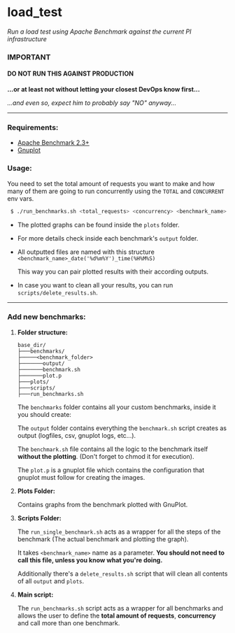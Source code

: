 # load_test

_Run a load test using Apache Benchmark against the current PI infrastructure_

### IMPORTANT

#### **DO NOT RUN THIS AGAINST PRODUCTION**

**...or at least not without letting your closest DevOps know first...**

_...and even so, expect him to probably say "NO" anyway..._

---

### Requirements:

  * [Apache Benchmark 2.3+](https://httpd.apache.org/docs/2.4/programs/ab.html)
  * [Gnuplot](http://www.gnuplot.info/)

### Usage:

You need to set the total amount of requests you want to make and how many of them are going to run concurrently using the `TOTAL` and `CONCURRENT` env vars.


```bash
 $ ./run_benchmarks.sh <total_requests> <concurrency> <benchmark_name>
```

* The plotted graphs can be found inside the `plots` folder.

* For more details check inside each benchmark's `output` folder.

* All outputted files are named with this structure `<benchmark_name>_date('%d%m%Y')_time(%H%M%S)`

    This way you can pair plotted results with their according outputs.

* In case you want to clean all your results, you can run `scripts/delete_results.sh`.

---

### Add new benchmarks:

1. **Folder structure:**

    ```
    base_dir/
    ├───benchmarks/
    ├─────<benchmark_folder>
    ├───────output/
    ├───────benchmark.sh
    ├───────plot.p
    ├───plots/
    ├───scripts/
    ├───run_benchmarks.sh
    ```

    The `benchmarks` folder contains all your custom benchmarks, inside it you should create:

    The `output` folder contains everything the `benchmark.sh` script creates as output (logfiles, csv, gnuplot logs, etc...).

    The `benchmark.sh` file contains all the logic to the benchmark itself **without the plotting**. (Don't forget to chmod it for execution).

    The `plot.p` is a gnuplot file which contains the configuration that gnuplot must follow for creating the images.

3. **Plots Folder:**

    Contains graphs from the benchmark plotted with GnuPlot.

3. **Scripts Folder:**

    The `run_single_benchmark.sh` acts as a wrapper for all the steps of the benchmark (The actual benchmark and plotting the graph).

    It takes `<benchmark_name>` name as a parameter. **You should not need to call this file, unless you know what you're doing.**

    Additionally there's a `delete_results.sh` script that will clean all contents of all `output` and `plots`.

3. **Main script:**

    The `run_benchmarks.sh` script acts as a wrapper for all benchmarks and allows the user to define the **total amount of requests**, **concurrency** and call more than one benchmark.





